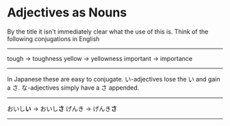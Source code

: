 Adjectives as Nouns
===================

By the title it isn't immediately clear what the use of this is. Think
of the following conjugations in English

---------- --- -------------
tough       →  toughness
yellow      →  yellowness
important   →  importance
---------- --- -------------

In Japanese these are easy to conjugate. い-adjectives lose the い and
gain a さ. な-adjectives simply have a さ appended.

--------- --- --------------
おいし**い**   →  おいし**さ**
げんき        →  げんき**さ**
--------- --- --------------

